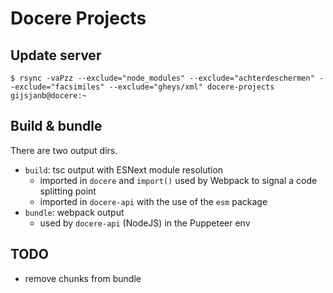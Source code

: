 # Docere Projects

## Update server
```
$ rsync -vaPzz --exclude="node_modules" --exclude="achterdeschermen" --exclude="facsimiles" --exclude="gheys/xml" docere-projects gijsjanb@docere:~
```

## Build & bundle

There are two output dirs.
- `build`: tsc output with ESNext module resolution
	- imported in `docere` and `import()` used by Webpack to signal a code splitting point
	- imported in `docere-api` with the use of the `esm` package
- `bundle`: webpack output
	- used by `docere-api` (NodeJS) in the Puppeteer env

## TODO

- remove chunks from bundle
